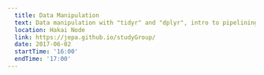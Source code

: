 ```yaml
---
  title: Data Manipulation
  text: Data manipulation with "tidyr" and "dplyr", intro to pipelining.
  location: Hakai Node
  link: https://jepa.github.io/studyGroup/
  date: 2017-06-02
  startTime: '16:00'
  endTime: '17:00'
---
```

